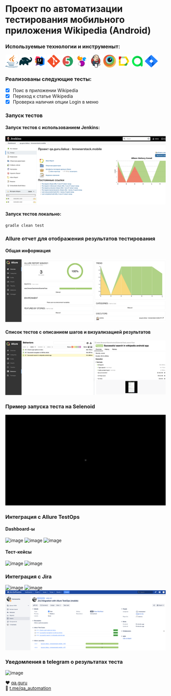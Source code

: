 # Проект по автоматизации тестирования мобильного приложения Wikipedia (Android)

### Используемые технологии и инструменыт:
<p align="left">
<img height="40" width="40" src="images/java-logo.svg" alt="java">
<img height="40" width="40" src="images/gradle-logo.svg" alt="gradle">
<img height="40" width="40" src="images/IDEA-logo.svg" alt="IDEA">
<img height="40" width="40" src="images/git-logo.svg" alt="git">
<img height="40" width="40" src="images/junit5-logo.svg" alt="junit5">
<img height="40" width="40" src="images/selenide-logo.svg" alt="selenide">
<img height="40" width="40" src="images/jenkins-logo.svg" alt="jenkins">
<img height="40" width="40" src="images/browserstack-logo.svg" alt="browserstack">
<img height="40" width="40" src="images/allure-Report-logo.svg" alt="allure">
<img height="40" width="40" src="images/allure-ee-logo.svg" alt="allure-testops">
<img height="40" width="40" src="images/jira-logo.svg" alt="jira">
</p>

### Реализованы следующие тесты:
- [X] Поис в приложении Wikipedia
- [X] Переход к статье Wikipedia
- [X] Проверка наличия опции Login в меню

### Запуск тестов
#### Запуск тестов с использованием Jenkins:
![image](images/jenkins-main.png)

#### Запуск тестов локально:
```bash
gradle clean test
```

### Allure отчет для отображения результатов тестирования </br>
#### Общая информация
![image](images/allure-report-overview.png)
#### Список тестов c описанием шагов и визуализацией результатов
![image](images/allure-report-behavior.png)

### Пример запуска теста на Selenoid </br>
![video](https://github.com/PercyGB/qa.guru.sberbank-tests/blob/master/images/selenoid-video.gif)

### Интеграция с Allure TestOps </br>
#### Dashboard-ы
![image](images/allure-testops-overview.png)
![image](images/allure-testops-automation.png)
![image](images/allure-testops-team.png)
#### Тест-кейсы
![image](images/allure-testops-test-types.png)
![image](images/allure-testops-visualization.png)

### Интеграция с Jira </br>
![image](images/allure-testops-issue.png)
![image](images/allure-testops-launch.png)
![image](images/jira.png)

### Уведомления в telegram о результатах теста </br>
![image](images/telegram-notification.png)


:heart: <a target="_blank" href="https://qa.guru">qa.guru</a><br/>
:blue_heart: <a target="_blank" href="https://t.me/qa_automation">t.me/qa_automation</a>

